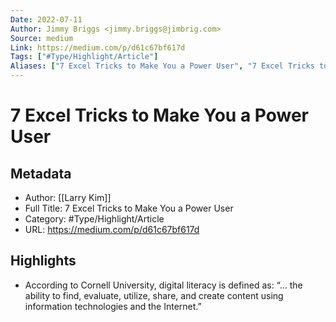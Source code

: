 ```yaml
---
Date: 2022-07-11
Author: Jimmy Briggs <jimmy.briggs@jimbrig.com>
Source: medium
Link: https://medium.com/p/d61c67bf617d
Tags: ["#Type/Highlight/Article"]
Aliases: ["7 Excel Tricks to Make You a Power User", "7 Excel Tricks to Make You a Power User"]
---
```

# 7 Excel Tricks to Make You a Power User

## Metadata
- Author: [[Larry Kim]]
- Full Title: 7 Excel Tricks to Make You a Power User
- Category: #Type/Highlight/Article
- URL: https://medium.com/p/d61c67bf617d

## Highlights
- According to Cornell University, digital literacy is defined as: “… the ability to find, evaluate, utilize, share, and create content using information technologies and the Internet.”
